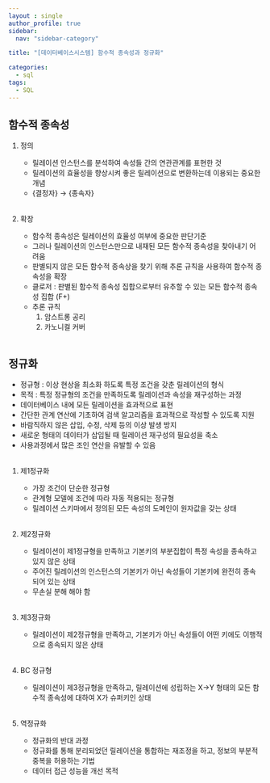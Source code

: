 ```yaml
---
layout : single
author_profile: true
sidebar: 
  nav: "sidebar-category"

title: "[데이터베이스시스템] 함수적 종속성과 정규화"

categories:
  - sql
tags:
  - SQL
---
```


## 함수적 종속성
1. 정의<br>
	- 릴레이션 인스턴스를 분석하여 속성들 간의 연관관계를 표현한 것<br>
	- 릴레이션의 효율성을 향상시켜 좋은 릴레이션으로 변환하는데 이용되는 중요한 개념<br>
	- {결정자} → {종속자}<br><br>

2. 확장<br>
	- 함수적 종속성은 릴레이션의 효율성 여부에 중요한 판단기준<br>
	- 그러나 릴레이션의 인스턴스만으로 내재된 모든 함수적 종속성을 찾아내기 어려움<br>
	- 판별되지 않은 모든 함수적 종속상을 찾기 위해 추론 규칙을 사용하여 함수적 종속성을 확장<br>
	- 클로저 : 판별된 함수적 종속성 집합으로부터 유추할 수 있는 모든 함수적 종속성 집합 (F+)<br>
	- 추론 규칙<br>
		1) 암스트롱 공리<br>
		2) 카노니컬 커버<br><br>

## 정규화
- 정규형 : 이상 현상을 최소화 하도록 특정 조건을 갖춘 릴레이션의 형식<br>
- 목적 : 특정 정규형의 조건을 만족하도록 릴레이션과 속성을 재구성하는 과정<br>
- 데이터베이스 내에 모든 릴레이션을 효과적으로 표현<br>
- 간단한 관계 연산에 기초하여 검색 알고리즘을 효과적으로 작성할 수 있도록 지원<br>
- 바람직하지 않은 삽입, 수정, 삭제 등의 이상 발생 방지<br>
- 새로운 형태의 데이터가 삽입될 때 릴레이션 재구성의 필요성을 축소<br>
- 사용과정에서 많은 조인 연산을 유발할 수 있음<br><br>

1. 제1정규화<br>
	- 가장 조건이 단순한 정규형<br>
	- 관계형 모델에 조건에 따라 자동 적용되는 정규형<br>
	- 릴레이션 스키마에서 정의된 모든 속성의 도메인이 원자값을 갖는 상태<br><br>

2. 제2정규화<br>
	- 릴레이션이 제1정규형을 만족하고 기본키의 부분집합이 특정 속성을 종속하고 있지 않은 상태<br>
	- 주어진 릴레이션의 인스턴스의 기본키가 아닌 속성들이 기본키에 완전히 종속되어 있는 상태<br>
	- 무손실 분해 해야 함<br><br>

3. 제3정규화<br>
	- 릴레이션이 제2정규형을 만족하고, 기본키가 아닌 속성들이 어떤 키에도 이행적으로 종속되지 않은 상태<br><br>

4. BC 정규형<br>
	- 릴레이션이 제3정규형을 만족하고, 릴레이션에 성립하는 X→Y 형태의 모든 함수적 종속성에 대하여 X가 슈퍼키인 상태<br><br>

5. 역정규화<br>
	- 정규화의 반대 과정<br>
	- 정규화를 통해 분리되었던 릴레이션을 통합하는 재조정을 하고, 정보의 부분적 중복을 허용하는 기법<br>
	- 데이터 접근 성능을 개선 목적<br>

